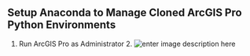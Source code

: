 ## Setup Anaconda to Manage Cloned ArcGIS Pro Python Environments

 1. Run ArcGIS Pro as Administrator
	 2. ![enter image description here](https://raw.githubusercontent.com/tjhallum/anaconda_arcgis_pro/master/1-run_arc_as_admin.png)

<!--stackedit_data:
eyJoaXN0b3J5IjpbLTIwODU5NDIyMjZdfQ==
-->